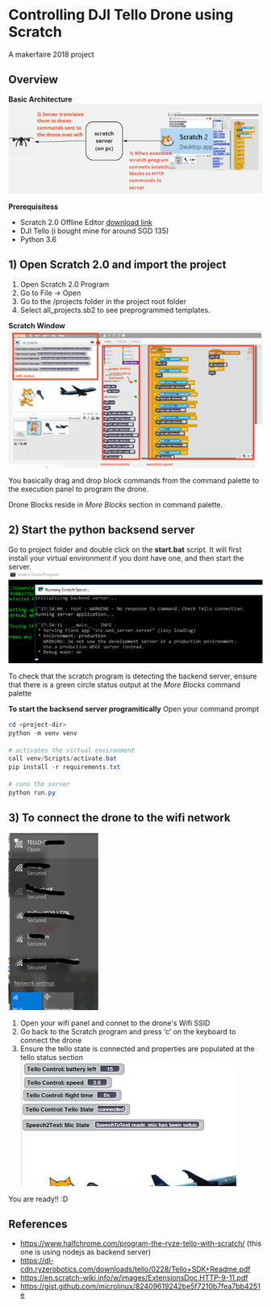 # Controlling DJI Tello Drone using Scratch
A makerfaire 2018 project

## Overview  
**Basic Architecture**  
![Architecture](./imgs/scratch_architecture.png)

**Prerequisitess**  
- Scratch 2.0 Offline Editor [download link](https://scratch.mit.edu/download)
- DJI Tello (i bought mine for around SGD 135)
- Python 3.6

## 1) Open Scratch 2.0 and import the project

1) Open Scratch 2.0 Program
2) Go to File -> Open
3) Go to the /projects folder in the project root folder
4) Select all_projects.sb2 to see preprogrammed templates.

**Scratch Window**  
![Scratch Window](imgs/scratch_window2.png)

You basically drag and drop block commands from the command palette to the execution panel
to program the drone.

Drone Blocks reside in *More Blocks* section in command palette.

## 2) Start the python backsend server
Go to project folder and double click on the **start.bat** script.
It will first install your virtual environment if you dont have one, and then start the server.
![Start bat file output](./imgs/start.png)

To check that the scratch program is detecting the backend server, ensure that there is a green
circle status output at the *More Blocks* command palette

**To start the backsend server programitically**
Open your command prompt
```powershell
cd <project-dir>
python -m venv venv

# activates the virtual environment
call venv/Scripts/activate.bat
pip install -r requirements.txt

# runs the server
python run.py
```

## 3) To connect the drone to the wifi network  

![Wifi network](./imgs/wifi_networks.png)
1) Open your wifi panel and connet to the drone's Wifi SSID
2) Go back to the Scratch program and press ‘c’ on the keyboard to connect the drone
3) Ensure the tello state is connected and properties are populated at the tello status section
![Tello status](./imgs/scratch_tello_status.png)


You are ready!! :D

## References  
- https://www.halfchrome.com/program-the-ryze-tello-with-scratch/ (this one is using nodejs as backend server)  
- https://dl-cdn.ryzerobotics.com/downloads/tello/0228/Tello+SDK+Readme.pdf  
- https://en.scratch-wiki.info/w/images/ExtensionsDoc.HTTP-9-11.pdf  
- https://gist.github.com/microlinux/82409619242be5f7210b7fea7bb4251e
